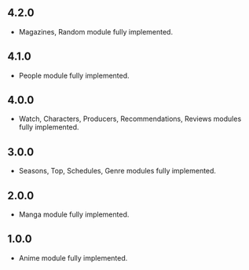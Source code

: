 ## 4.2.0

- Magazines, Random module fully implemented.

## 4.1.0

- People module fully implemented.

## 4.0.0

- Watch, Characters, Producers, Recommendations, Reviews modules fully implemented.

## 3.0.0

- Seasons, Top, Schedules, Genre modules fully implemented.

## 2.0.0

- Manga module fully implemented.

## 1.0.0

- Anime module fully implemented.
